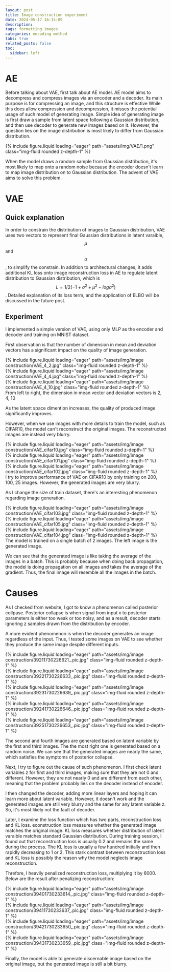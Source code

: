 ```yaml
---
layout: post
title: Image construction experiment
date: 2024-05-17 16:15:09
description: 
tags: formatting images
categories: encoding method
tabs: true
related_posts: false
toc: 
  sidebar: left
---
```



# AE

Before talking about VAE, first talk about AE model. AE model aims to decompress and compress images via an encoder and a decoder. Its main purpose is for compressing an image, and this structure is effective While this does allow compression and decompression, it misses the potential usage of such model of generating image. Simple idea of generating image is first draw a sample from latent space following a Gaussian distribution, and then use decoder to generate new images based on it. However, the question lies on the image distribution is most likely to differ from Gaussian distribution. 

<div class="row mt-3">
    <div class="col-sm mt-3 mt-md-0">
        {% include figure.liquid loading="eager" path="assets/img/VAE/1.png" class="img-fluid rounded z-depth-1" %}
    </div>
</div>

When the model draws a random sample from Gaussian distribution, it's most likely to map onto a random noise because the encoder doesn't learn to map image distribution on to Gaussian distribution. The advent of VAE aims to solve this problem.

# VAE

## Quick explanation
In order to constrain the distribution of images to Gaussian distribution, VAE uses two vectors to represent final Gaussian distributions in latent varaible, $$\mu$$ and $$\sigma$$, to simplify the constrain. In addition to architectural changes, it adds additional KL loss onto image reconstruction loss in AE to regulate latent distribution to Gaussian distribution, which is $$L={1}/{2}(-1+{\sigma}^2+{\mu}^2-{log {\sigma}}^2)$$. Detailed explanation of its loss term, and the application of ELBO will be discussed in the future post.

## Experiment
I implemented a simple version of VAE, using only MLP as the encoder and decoder and training on MNIST dataset.

First observation is that the number of dimension in mean and deviation vectors has a significant impact on the quality of image generation. 

<div class="row mt-3">
    <div class="col-sm mt-3 mt-md-0">
        {% include figure.liquid loading="eager" path="assets/img/image construction/VAE_4_2.jpg" class="img-fluid rounded z-depth-1" %}
    </div>
    <div class="col-sm mt-3 mt-md-0">
        {% include figure.liquid loading="eager" path="assets/img/image construction/VAE_4_4.jpg" class="img-fluid rounded z-depth-1" %}
    </div>
    <div class="col-sm mt-3 mt-md-0">
        {% include figure.liquid loading="eager" path="assets/img/image construction/VAE_4_10.jpg" class="img-fluid rounded z-depth-1" %}
    </div>
</div>
<div class="caption">
    From left to right, the dimension in mean vector and deviation vectors is 2, 4, 10
</div>

As the latent space dimention increases, the quality of produced image significantly improves. 

However, when we use images with more details to train the model, such as CIFAR10, the model can't reconstruct the original images. The reconstructed images are instead very blurry.
<div class="row mt-3">
    <div class="col-sm mt-3 mt-md-0">
        {% include figure.liquid loading="eager" path="assets/img/image construction/VAE_cifar10.jpg" class="img-fluid rounded z-depth-1" %}
    </div>
    <div class="col-sm mt-3 mt-md-0">
        {% include figure.liquid loading="eager" path="assets/img/image construction/VAE_cifar101.jpg" class="img-fluid rounded z-depth-1" %}
    </div>
    <div class="col-sm mt-3 mt-md-0">
        {% include figure.liquid loading="eager" path="assets/img/image construction/VAE_cifar102.jpg" class="img-fluid rounded z-depth-1" %}
    </div>
</div>
<div class="caption">
    I try to improve performance of VAE on CIFAR10 by only training on 200, 100, 25 images. However, the generated images are very blurry.
</div>

As I change the size of train dataset, there's an interesting phenomenon regarding image generation.

<div class="row mt-3">
    <div class="col-sm mt-3 mt-md-0">
        {% include figure.liquid loading="eager" path="assets/img/image construction/VAE_cifar103.jpg" class="img-fluid rounded z-depth-1" %}
    </div>
    <div class="col-sm mt-3 mt-md-0">
        {% include figure.liquid loading="eager" path="assets/img/image construction/VAE_cifar105.jpg" class="img-fluid rounded z-depth-1" %}
    </div>
    <div class="col-sm mt-3 mt-md-0">
        {% include figure.liquid loading="eager" path="assets/img/image construction/VAE_cifar104.jpg" class="img-fluid rounded z-depth-1" %}
    </div>
</div>
<div class="caption">
    The model is trained on a single batch of 2 images. The left image is the generated image.
</div>

We can see that the generated image is like taking the average of the images in a batch. This is probably 
because when doing back propagation, the model is doing propagation on all images and takes the average of the gradient. Thus, the final image will resemble all the images in the batch.

# Causes

As I checked from website, I got to know a phenomenon called posterior collpase. Posterior collapse is when signal from input x to posterior parameters is either too weak or too noisy, and as a result, decoder starts ignoring z samples drawn from the distribution by encoder. 

A more evident phenomenon is when the decoder generates an image regardless of the input. Thus, I tested some images on VAE to see whether they produce the same image despite different inputs.

<div class="row mt-3">
    <div class="col-sm mt-3 mt-md-0">
        {% include figure.liquid loading="eager" path="assets/img/image construction/39211730226621_.pic.jpg" class="img-fluid rounded z-depth-1" %}
    </div>
    <div class="col-sm mt-3 mt-md-0">
        {% include figure.liquid loading="eager" path="assets/img/image construction/39221730226633_.pic.jpg" class="img-fluid rounded z-depth-1" %}
    </div>
    <div class="col-sm mt-3 mt-md-0">
        {% include figure.liquid loading="eager" path="assets/img/image construction/39231730226639_.pic.jpg" class="img-fluid rounded z-depth-1" %}
    </div>
    <div class="col-sm mt-3 mt-md-0">
        {% include figure.liquid loading="eager" path="assets/img/image construction/39241730226646_.pic.jpg" class="img-fluid rounded z-depth-1" %}
    </div>
    <div class="col-sm mt-3 mt-md-0">
        {% include figure.liquid loading="eager" path="assets/img/image construction/39251730226653_.pic.jpg" class="img-fluid rounded z-depth-1" %}
    </div>
</div>

The second and fourth images are generated based on latent variable by the first and third images. The the most right one is generated based on a random noise. We can see that the generated images are nearly the same, which satisfies the symptoms of posterior collapse. 

Next, I try to figure out the cause of such phenomenon. I first check latent variables z for first and third images, making sure that they are not 0 and different. However, they are not nearly 0 and are different from each other, meaning that the problem probably lies on the decoder instead of encoder. 

I then changed the decoder, adding more linear layers and hoping it can learn more about latent variable. However, it doesn't work and the generated images are still very blurry and the same for any latent variable z. So, it's most likely not the fault of decoder.

Later, I examine the loss function which has two parts, reconstruction loss and KL loss. econstruction loss measures whether the generated image matches the original image. KL loss measures whether distribution of latent varaible matches standard Gaussian distribution. During training session, I found out that reconstruction loss is usually 0.2 and remains the same during the process. The KL loss is usually a few hundred initially and then rapidly decreasing to 1 or 2. This stark contrast between reconstruction loss and KL loss is possibly the reason why the model neglects image reconstruction.

Threfore, I heavily penalized reconstruction loss, multiplying it by 6000. Below are the result after penalizing reconstruction:

<div class="row mt-3">
    <div class="col-sm mt-3 mt-md-0">
        {% include figure.liquid loading="eager" path="assets/img/image construction/39401730233614_.pic.jpg" class="img-fluid rounded z-depth-1" %}
    </div>
    <div class="col-sm mt-3 mt-md-0">
        {% include figure.liquid loading="eager" path="assets/img/image construction/39411730233637_.pic.jpg" class="img-fluid rounded z-depth-1" %}
    </div>
    <div class="col-sm mt-3 mt-md-0">
        {% include figure.liquid loading="eager" path="assets/img/image construction/39421730233650_.pic.jpg" class="img-fluid rounded z-depth-1" %}
    </div>
    <div class="col-sm mt-3 mt-md-0">
        {% include figure.liquid loading="eager" path="assets/img/image construction/39431730233659_.pic.jpg" class="img-fluid rounded z-depth-1" %}
    </div>
</div>

Finally, the model is able to generate discernable image based on the original image, but the generated image is still a bit blurry. 

